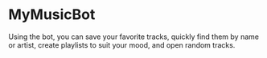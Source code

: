 # MyMusicBot
Using the bot, you can save your favorite tracks, quickly find them by name or artist, create playlists to suit your mood, and open random tracks.
